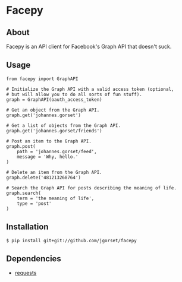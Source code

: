 # Facepy

## About

Facepy is an API client for Facebook's Graph API that doesn't suck.

## Usage

    from facepy import GraphAPI
    
    # Initialize the Graph API with a valid access token (optional,
    # but will allow you to do all sorts of fun stuff).
    graph = GraphAPI(oauth_access_token)
    
    # Get an object from the Graph API.
    graph.get('johannes.gorset')
    
    # Get a list of objects from the Graph API.
    graph.get('johannes.gorset/friends')
    
    # Post an item to the Graph API.
    graph.post(
        path = 'johannes.gorset/feed',
        message = 'Why, hello.'
    )
    
    # Delete an item from the Graph API.
    graph.delete('481213268764')
    
    # Search the Graph API for posts describing the meaning of life.
    graph.search(
        term = 'the meaning of life',
        type = 'post'
    )
    
## Installation

    $ pip install git+git://github.com/jgorset/facepy

## Dependencies

* [requests](https://github.com/kennethreitz/requests/)
